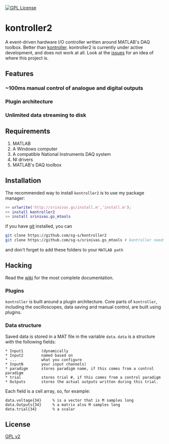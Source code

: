 [![GPL License](http://img.shields.io/badge/license-GPL-blue.svg?style=flat)](http://opensource.org/licenses/GPL-2.0)

# kontroller2
A event-driven hardware I/O controller written around MATLAB's DAQ toolbox. Better than [kontroller](https://github.com/sg-s/kontroller). kontroller2 is currently under active development, and does not work at all. Look at the [issues](https://github.com/sg-s/kontroller2/issues) for an idea of where this project is. 

## Features

### ~100ms manual control of analogue and digital outputs

### Plugin architecture

### Unlimited data streaming to disk

## Requirements 

1. MATLAB
2. A Windows computer
3. A compatible National Instruments DAQ system
4. NI drivers
5. MATLAB's DAQ toolbox

## Installation

The recommended way to install `kontroller2` is to use my package manager:

```matlab
>> urlwrite('http://srinivas.gs/install.m','install.m'); 
>> install kontroller2
>> install srinivas.gs_mtools
```
if you have [git](http://www.git-scm.com/) installed, you can 

```bash
git clone https://github.com/sg-s/kontroller2
git clone https://github.com/sg-s/srinivas.gs_mtools # kontroller needs this to work
```
and don't forget to add these folders to your `MATLAB path`

## Hacking 

Read the [wiki](https://github.com/sg-s/kontroller2/wiki) for the most complete documentation. 

### Plugins

`kontroller` is built around a plugin architecture. Core parts of `kontroller`, including the oscilloscopes, data saving and manual control, are built using plugins. 

### Data structure 

Saved data is stored in a MAT file in the variable `data`. `data` is a structure with the following fields:
```
* Input1        (dynamically 
* Input2        named based on
* ...           what you configure
* InputN        your input channels)
* paradigm      stores paradigm name, if this comes from a control paradigm 
* trial         stores trial #, if this comes from a control paradigm
* Outputs       stores the actual outputs written during this trial.
```

Each field is a cell array, so, for example:

```
data.voltage{34}     % is a vector that is M samples long
data.Outputs{34}     % a matrix also M samples long
data.trial{34}       % a scalar
```

## License 

[GPL v2](http://choosealicense.com/licenses/gpl-2.0/#)

